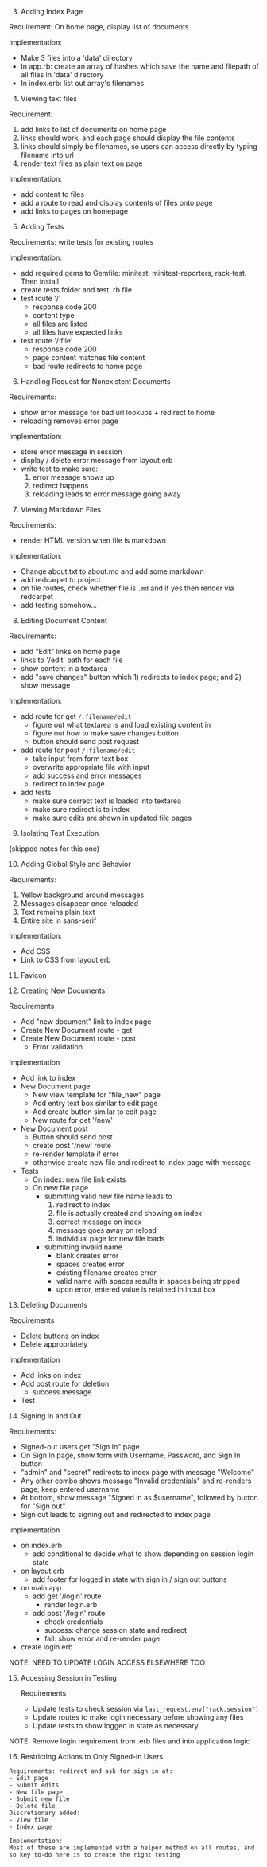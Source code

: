 3. Adding Index Page

  Requirement: On home page, display list of documents

  Implementation: 
  - Make 3 files into a 'data' directory
  - In app.rb: create an array of hashes which save the name and filepath of all files in 'data' directory
  - In index.erb: list out array's filenames

4. Viewing text files

  Requirement:
  1. add links to list of documents on home page
  2. links should work, and each page should display the file contents
  3. links should simply be filenames, so users can access directly by typing filename into url
  4. render text files as plain text on page

  Implementation:
  - add content to files
  - add a route to read and display contents of files onto page
  - add links to pages on homepage 

5. Adding Tests

  Requirements: write tests for existing routes

  Implementation:
  - add required gems to Gemfile: minitest, minitest-reporters, rack-test. Then install
  - create tests folder and test .rb file
  - test route '/'
    - response code 200
    - content type
    - all files are listed
    - all files have expected links
  - test route '/:file'
    - response code 200
    - page content matches file content
    - bad route redirects to home page

6. Handling Request for Nonexistent Documents

  Requirements: 
  - show error message for bad url lookups + redirect to home
  - reloading removes error page

  Implementation:
  - store error message in session
  - display / delete error message from layout.erb
  - write test to make sure:
    1. error message shows up
    2. redirect happens
    3. reloading leads to error message going away


7. Viewing Markdown Files

  Requirements:
  - render HTML version when file is markdown

  Implementation:
  - Change about.txt to about.md and add some markdown
  - add redcarpet to project
  - on file routes, check whether file is `.md` and if yes then render via redcarpet
  - add testing somehow...


8. Editing Document Content

  Requirements:
  - add "Edit" links on home page
  - links to '/edit' path for each file
  - show content in a textarea
  - add "save changes" button which 1) redirects to index page; and 2) show message

  Implementation:
  - add route for get `/:filename/edit`
    - figure out what textarea is and load existing content in
    - figure out how to make save changes button
    - button should send post request
  - add route for post `/:filename/edit`
    - take input from form text box 
    - overwrite appropriate file with input
    - add success and error messages
    - redirect to index page
  - add tests
    - make sure correct text is loaded into textarea
    - make sure redirect is to index
    - make sure edits are shown in updated file pages


9. Isolating Test Execution

  (skipped notes for this one)
  
10. Adding Global Style and Behavior

  Requirements:
  1. Yellow background around messages
  2. Messages disappear once reloaded
  3. Text remains plain text
  4. Entire site in sans-serif

  Implementation:
  - Add CSS 
  - Link to CSS from layout.erb

11. Favicon

12. Creating New Documents

  Requirements
  - Add "new document" link to index page
  - Create New Document route - get
  - Create New Document route - post
    - Error validation 

  Implementation
  - Add link to index
  - New Document page
    - New view template for "file_new" page
    - Add entry text box similar to edit page
    - Add create button similar to edit page
    - New route for get '/new'
  - New Document post
    - Button should send post
    - create post '/new' route
    - re-render template if error
    - otherwise create new file and redirect to index page with message
  - Tests
    - On index: new file link exists
    - On new file page
      - submitting valid new file name leads to 
        1) redirect to index
        2) file is actually created and showing on index
        3) correct message on index
        4) message goes away on reload
        5) individual page for new file loads
      - submitting invalid name
        - blank creates error
        - spaces creates error
        - existing filename creates error
        - valid name with spaces results in spaces being stripped
        - upon error, entered value is retained in input box

13. Deleting Documents

  Requirements
  - Delete buttons on index
  - Delete appropriately

  Implementation
  - Add links on index
  - Add post route for deletion
    - success message
  - Test


14. Signing In and Out

  Requirements:
  - Signed-out users get "Sign In" page
  - On Sign In page, show form with Username, Password, and Sign In button
  - "admin" and "secret" redirects to index page with message "Welcome"
  - Any other combo shows message "Invalid credentials" and re-renders page; keep entered username
  - At bottom, show message "Signed in as $username", followed by button for "Sign out"
  - Sign out leads to signing out and redirected to index page

  Implementation
  - on index.erb
    - add conditional to decide what to show depending on session login state
  - on layout.erb
    - add footer for logged in state with sign in / sign out buttons
  - on main app
    - add get '/login' route
      - render login.erb
    - add post '/login' route
      - check credentials
      - success: change session state and redirect
      - fail: show error and re-render page
  - create login.erb

  NOTE: NEED TO UPDATE LOGIN ACCESS ELSEWHERE TOO

  15. Accessing Session in Testing

      Requirements
      - Update tests to check session via `last_request.env["rack.session"]`
      - Update routes to make login necessary before showing any files
      - Update tests to show logged in state as necessary

  NOTE: Remove login requirement from .erb files and into application logic

  16. Restricting Actions to Only Signed-in Users

    Requirements: redirect and ask for sign in at:
    - Edit page
    - Submit edits
    - New file page
    - Submit new file
    - Delete file
    Discretionary added:
    - View file
    - Index page
    
    Implementation:
    Most of these are implemented with a helper method on all routes, and so key to-do here is to create the right testing


